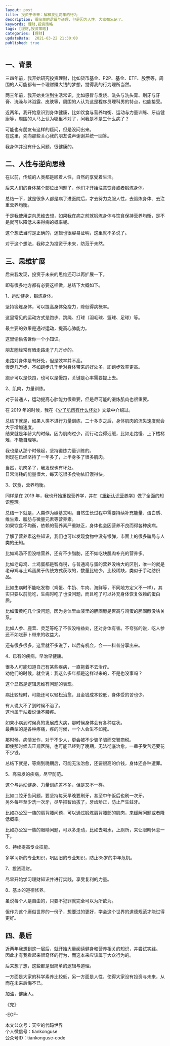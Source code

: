 ```yaml
---   
layout: post  
title: 投资于未来：解释我近两年的行为      
description: 很简单的逻辑与道理，但是因为人性，大家都忘记了。   
keywords: 理财,投资策略  
tags: [理财,投资策略]    
categories: [理财]  
updateData:  2021-03-22 21:30:00  
published: true  
---  
```




## 一、背景  


三四年前，我开始研究投资理财，比如货币基金、P2P、基金、ETF、股票等，周围的人可能都有一个理财赚大钱的梦想，觉得我的行为理所当然。  


两三年前，我开始关注到生活常识，比如感冒与发烧、洗头与洗头膏、刷牙与牙膏、洗澡与沐浴露、皮肤等，周围的人认为这是程序员理科男的特点，也能接受。  


近两年，我开始意识到身体健康，比如饮食与营养均衡、运动与力量训练、牙齿健康等，周围的人马上认为哪里不对了，问我是不是生什么病了？  


可能也有朋友有这样的疑问，但是没问出来。  
在这里，先向那些关心我的朋友说声谢谢并统一回答。  


我身体并没有什么问题，很健康的。  


## 二、人性与逆向思维


在以前，传统的人类都是顺着人性，自然的享受着生活。  


后来人们的身体某个部位出问题了，他们才开始注意饮食或者锻炼身体。  


总结一下，就是很多人都是病了进医院后，才去努力克服人性，去锻炼身体、去注重营养均衡。  


于是我使用逆向思维去想，如果我在病之前就锻炼身体与饮食保持营养均衡，是不是就可以降低未来得病的概率呢。


这个想法当时是正确的，逻辑也很容易证明，这里就不多说了。  


对于这个想法，我称之为投资于未来，防范于未然。  



## 三、思维扩展


后来我发现，投资于未来的思维还可以再扩展一下。  


即有很多地方都有必要这样做，总结下大概如下。  


1、运动健身，锻炼身体。  


坚持锻炼身体，可以提高身体免疫力，降低得病概率。  


这里常见的运动方式是跑步、跳绳、打球（羽毛球、篮球、足球）等。  


最主要的效果是通过运动，提高心肺能力。  


这里偷偷告诉你一个小知识。  


朋友圈经常有晒走路走了几万步的。  


走路对身体是有好处，但是效率并不高。  
慢走几万步，不如跑步几千步对身体带来的好处多，即跑步效率更高。  


跑步可以是快跑，也可以是慢跑，关键是心率需要提上去。  


2、肌肉，力量训练。  


对于普通人，运动提高心肺能力很重要，但是尽可能的锻炼肌肉也很重要。  


在 2019 年的时候，我在《[少了肌肉有什么坏处](https://mp.weixin.qq.com/s/kyHhjIpcA1G7f_Hq6MEN0A)》文章中介绍过。  


总结下就是，如果人类不进行力量训练，二十多岁之后，身体肌肉的流失速度就会大于增加速度。  
结果就是年龄大的时候，因为肌肉过少，而行动变得迟缓，比如走路慢、上下楼梯难，不能自理等。  


我也是从那个时候起，坚持锻炼力量训练的。  
到现在已经坚持了一年多了，上半身多了很多肌肉。  


当然，肌肉多了，我发现也有坏处。  
日常消耗的能量很大，每天吃很多食物依旧饿得快。  


3、饮食，营养均衡。  


同样是在 2019 年，我也开始重视营养学，并在《[重新认识营养学](https://mp.weixin.qq.com/s/e9A5ykpTXJQX-n6kvHB1Kg)》做了全面的知识整理。  


总结一下就是，人类作为碳基文明，自然生长过程中需要持续补充能量、蛋白质、维生素、脂肪与微量元素等营养素。  
如果饮食不均衡，依赖的营养素严重缺乏，身体也会因营养不良而得各种疾病。  


了解了营养素这些知识，我们也可以发现食物中没有银弹，市面上的很多骗局与人类的无知。  


比如鸡汤不但没啥营养，还有不少脂肪，还不如吃块肌肉补充的营养多。  


比如老母鸡、土鸡蛋都是智商税，与普通鸡与蛋的营养没啥大的区别，唯一的就是老母鸡与土鸡蛋属于传统方式获取的，数量比较少，比较稀缺，类似于手动纺织品。  


比如生病时不能吃发物（鸡蛋、牛奶、牛肉、海鲜等，不同地方定义不一样），其实只要以前能吃，生病时吃了也没问题，而且吃了可以补充身体恢复依赖的蛋白质。  


比如蛋黄吃几个没问题，因为身体里血液里的胆固醇是否高与鸡蛋的胆固醇没啥关系。  


比如人参、鹿茸、灵芝等吃了不仅没啥益处，还对身体有害。不夸张的说，吃人参还不如吃萝卜带来的收益大。  


还有很多很多，这里就不多说了，以后有机会，会一一科普分享出来。  


4、已有的疾病，早治早健康。  


很多人可能知道自己有某些疾病，一直拖着不去治疗。  
劝他们的时候，就会说：我这么多年都是这样过来的，不是也没事吗？  


这个显然是逻辑思维有问题的表现。  


病比较轻时，可能还可以轻松治愈，且金钱成本较低，身体受的苦也少。  


有人说大不了到时候不治了。  
这也属于站着说话不腰疼。  


如果小病到时候真的发展成大病，那时候身体会有各种症状。  
最典型的是各种疼痛，疼的时候，一个人会生不如死。  


那时候，病情发作，对于不少人，更会被不少骗子骗而交智商税。  
即使那时候去正规医院，也可能已经到了晚期，无法彻底治愈，一辈子受苦还要花不少钱。  


总结下就是，等病到晚期后，可能无法治愈，还要很高的价钱，身体还各种遭罪。  


5、高易发的疾病，尽早防范。


这个与运动健身、力量训练差不多，但是又不一样。  


比如口腔牙齿问题，要坚持每天早晚要刷牙，甚至中午饭后也刷一次牙。  
另外每年至少洗一次牙，尽早把智齿拔了，牙齿矫正，防止产生蛀牙。  


比如办公室一族的肩背腰问题，可以通过锻炼肩背腰部的肌肉，来缓解问题或者降低概率。  


比如办公室一族的眼睛问题，可以多走动，比如去喝水，上厕所，来让眼睛休息一下。  



6、持续提高专业技能。  


多学习新的专业知识，巩固旧的专业知识，防止35岁的中年危机。  


7、投资理财。  


尽早开始学习理财知识并进行实践，享受复利的力量。  


8、基本的道德修养。  


虽说每个人是自由的，只要不犯罪就完全可以为所欲为。  


但作为这个庸俗世界的一份子，想要过的更好，学会这个世界的道德规范才能过得更好。  


## 四、最后


近两年我想到这一层后，就开始大量阅读健身和营养相关的知识，并尝试实践。  
因此才有我看起来很奇怪的行为，而这本来应该属于大众行为的。  


后来想了想，这些都是很简单的逻辑与道理。  


一方面是大家的科学素养比较低，另一方面是人性，使得大家没有投资与未来，从而在未来后悔不已。  



加油，健康人。  


《完》  


-EOF-  



本文公众号：天空的代码世界  
个人微信号：tiankonguse  
公众号ID：tiankonguse-code  
  

